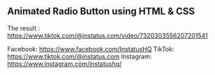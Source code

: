 ## Animated Radio Button using HTML & CSS
The result : https://www.tiktok.com/@instatus.com/video/7320303556207201541

Facebook: https://www.facebook.com/InstatusHQ
TikTok: https://www.tiktok.com/@instatus.com
Instagram: https://www.instagram.com/instatushq/